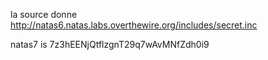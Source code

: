 la source donne http://natas6.natas.labs.overthewire.org/includes/secret.inc

natas7 is 7z3hEENjQtflzgnT29q7wAvMNfZdh0i9
